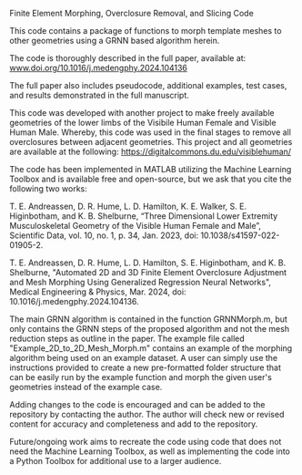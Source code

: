 Finite Element Morphing, Overclosure Removal, and Slicing Code

This code contains a package of functions to morph template meshes to other geometries using a GRNN based algorithm herein.

The code is thoroughly described in the full paper, available at: www.doi.org/10.1016/j.medengphy.2024.104136

The full paper also includes pseudocode, additional examples, test cases, and results demonstrated in the full manuscript.

This code was developed with another project to make freely available geometries of the lower limbs of the Visibile Human Female and Visible Human Male. Whereby, this code was used in the final stages to remove all overclosures between adjacent geometries. This project and all geometries are available at the following: https://digitalcommons.du.edu/visiblehuman/

The code has been implemented in MATLAB utilizing the Machine Learning Toolbox and is available free and open-source, but we ask that you cite the following two works:

T. E. Andreassen, D. R. Hume, L. D. Hamilton, K. E. Walker, S. E. Higinbotham, and K. B. Shelburne, “Three Dimensional Lower Extremity Musculoskeletal Geometry of the Visible Human Female and Male”, Scientific Data, vol. 10, no. 1, p. 34, Jan. 2023, doi: 10.1038/s41597-022-01905-2.

T. E. Andreassen, D. R. Hume, L. D. Hamilton, S. E. Higinbotham, and K. B. Shelburne, "Automated 2D and 3D Finite Element Overclosure Adjustment and Mesh Morphing Using Generalized Regression Neural Networks", Medical Engineering & Physics, Mar. 2024, doi: 10.1016/j.medengphy.2024.104136.

The main GRNN algorithm is contained in the function GRNNMorph.m, but only contains the GRNN steps of the proposed algorithm and not the mesh reduction steps as outline in the paper. The example file called "Example_2D_to_2D_Mesh_Morph.m" contains an example of the morphing algorithm being used on an example dataset. A user can simply use
the instructions provided to create a new pre-formatted folder structure that can be easily run by the example function and morph the given user's geometries instead of the example case.

Adding changes to the code is encouraged and can be added to the repository by contacting the author. The author will check new or revised content for accuracy and completeness and add to the repository.

Future/ongoing work aims to recreate the code using code that does not need the Machine Learning Toolbox, as well as implementing the code into a Python Toolbox for additional use to a larger audience.

